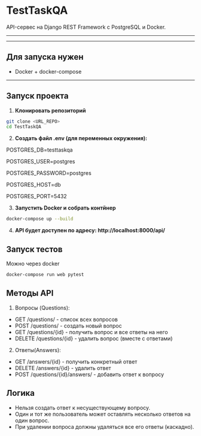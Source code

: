 # TestTaskQA

API-сервес на Django REST Framework с PostgreSQL и Docker.

---


---
## Для запуска нужен
- Docker + docker-compose
---
## Запуск проекта
1. **Клонировать репозиторий**
````bash
git clone <URL_REPO>
cd TestTaskQA
````
2. **Создать файл .env (для переменных окружения):**

POSTGRES_DB=testtaskqa

POSTGRES_USER=postgres

POSTGRES_PASSWORD=postgres 

POSTGRES_HOST=db 

POSTGRES_PORT=5432

3. **Запустить Docker и собрать контйнер**
````bash
docker-compose up --build
````
4. **API будет доступен по адресу: http://localhost:8000/api/**

## **Запуск тестов**
Можно через docker
````bash
docker-compose run web pytest
````

## Методы API
1. Вопросы (Questions):
- GET /questions/ - список всех вопросов
- POST /questions/ - создать новый вопрос
- GET /questions/{id} - получить вопрос и все ответы на него
- DELETE /questions/{id} - удалить вопрос (вместе с ответами)
2. Ответы(Answers):
- GET /answers/{id} - получить конкретный ответ
- DELETE /answers/{id} - удалить ответ
- POST /questions/{id}/answers/ - добавить ответ к вопросу

## Логика
- Нельзя создать ответ к несуществующему вопросу.
- Один и тот же пользователь может оставлять несколько ответов на один вопрос.
- При удалении вопроса должны удаляться все его ответы (каскадно).